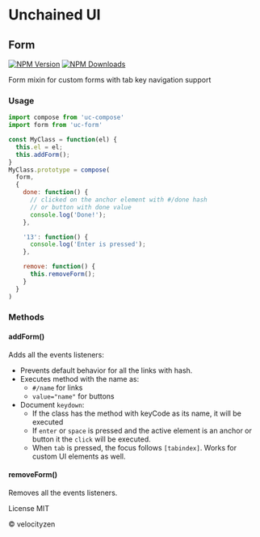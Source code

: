 # Unchained UI

## Form

[![NPM Version](https://img.shields.io/npm/v/uc-Form.svg?style=flat-square)](https://www.npmjs.com/package/uc-Form)
[![NPM Downloads](https://img.shields.io/npm/dt/uc-Form.svg?style=flat-square)](https://www.npmjs.com/package/uc-Form)

Form mixin for custom forms with tab key navigation support

### Usage

```js
import compose from 'uc-compose'
import form from 'uc-form'

const MyClass = function(el) {
  this.el = el;
  this.addForm();
}
MyClass.prototype = compose(
  form,
  {
    done: function() {
      // clicked on the anchor element with #/done hash
      // or button with done value
      console.log('Done!');
    },

    '13': function() {
      console.log('Enter is pressed');
    },

    remove: function() {
      this.removeForm();
    }
  }
)
```

### Methods

#### addForm()

Adds all the events listeners:

* Prevents default behavior for all the links with hash.
* Executes method with the name as:
  - `#/name` for links
  - `value="name"` for buttons
* Document `keydown`:
  - If the class has the method with keyCode as its name, it will be executed
  - If `enter` or `space` is pressed and the active element is an anchor or button it the `click` will be executed.
  - When `tab` is pressed, the focus follows `[tabindex]`. Works for custom UI elements as well.

#### removeForm()

Removes all the events listeners.

License MIT

© velocityzen

